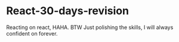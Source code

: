 # React-30-days-revision
Reacting on react, HAHA. BTW Just polishing the skills, I will always confident on forever.
